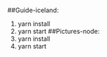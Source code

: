 ##Guide-iceland:
  1. yarn install
  2. yarn start
##Pictures-node:
  1. yarn install
  2. yarn start